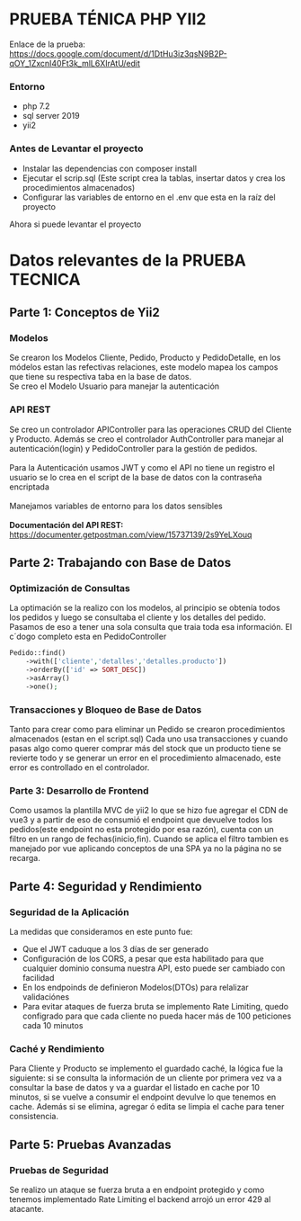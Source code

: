 # PRUEBA TÉNICA PHP YII2
Enlace de la prueba: https://docs.google.com/document/d/1DtHu3iz3qsN9B2P-qOY_1ZxcnI40Ft3k_mlL6XIrAtU/edit
### Entorno
- php 7.2
- sql server 2019
- yii2

### Antes de Levantar el proyecto
- Instalar las dependencias con composer install
- Ejecutar el scrip.sql (Este script crea la tablas, insertar datos y crea los procedimientos almacenados)
- Configurar las variables de entorno en el .env que esta en la raíz del proyecto

Ahora si puede levantar el proyecto

# Datos relevantes de la PRUEBA TECNICA
## Parte 1: Conceptos de Yii2
### Modelos
Se crearon los Modelos Cliente, Pedido, Producto y PedidoDetalle, en los módelos estan las refectivas relaciones, este modelo mapea los campos que tiene su respectiva taba en la base de datos.<br>
Se creo el Modelo Usuario para manejar la autenticación

### API REST
Se creo un controlador APIController para las operaciones CRUD del Cliente y Producto. Además se creo el controlador AuthController para manejar al autenticación(login) y PedidoController para la gestión de pedidos. <br><br>
Para la Autenticación usamos JWT y como el API no tiene un registro el usuario se lo crea en el script de la base de datos con la contraseña encriptada <br><br>
Manejamos variables de entorno para los datos sensibles <br><br>
<b>Documentación del API REST: </b>
https://documenter.getpostman.com/view/15737139/2s9YeLXouq

## Parte 2: Trabajando con Base de Datos
### Optimización de Consultas
La optimación se la realizo con los modelos, al principio se obtenía todos los pedidos y luego se consultaba el cliente y los detalles del pedido. Pasamos de eso a tener una sola consulta que traia toda esa información. El c´dogo completo esta en PedidoController
```php
Pedido::find()
    ->with(['cliente','detalles','detalles.producto'])
    ->orderBy(['id' => SORT_DESC])
    ->asArray()
    ->one();
```
### Transacciones y Bloqueo de Base de Datos
Tanto para crear como para eliminar un Pedido se crearon procedimientos almacenados (estan en el script.sql) Cada uno usa transacciones y cuando pasas algo como querer comprar más del stock que un producto tiene se revierte todo y se generar un error en el procedimiento almacenado, este error es controllado en el controlador.

### Parte 3: Desarrollo de Frontend
Como usamos la plantilla MVC de yii2 lo que se hizo fue agregar el CDN de vue3 y a partir de eso de consumió el endpoint que devuelve todos los pedidos(este endpoint no esta protegido por esa razón), cuenta con un filtro en un rango de fechas(inicio,fin). Cuando se aplica el filtro tambien es manejado por vue aplicando conceptos de una SPA ya no la página no se recarga.

## Parte 4: Seguridad y Rendimiento
### Seguridad de la Aplicación
La medidas que consideramos en este punto fue:
- Que el JWT caduque a los 3 días de ser generado
- Configuración de los CORS, a pesar que esta habilitado para que cualquier dominio consuma nuestra API, esto puede ser cambiado con facilidad
- En los endpoinds de definieron Modelos(DTOs) para relalizar validaciónes
- Para evitar ataques de fuerza bruta se implemento Rate Limiting, quedo configrado para que cada cliente no pueda hacer más de 100 peticiones cada 10 minutos
### Caché y Rendimiento
Para Cliente y Producto se implemento el guardado caché, la lógica fue la siguiente: si se consulta la información de un cliente por primera vez va a consultar la base de datos y va a guardar el listado en cache por 10 minutos, si se vuelve a consumir el endpoint devulve lo que tenemos en cache. Además si se elimina, agregar ó edita se limpia el cache para tener consistencia.

## Parte 5: Pruebas Avanzadas
### Pruebas de Seguridad
Se realizo un ataque se fuerza bruta a en endpoint protegido y como tenemos implementado Rate Limiting el backend arrojó un error 429 al atacante.